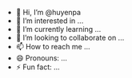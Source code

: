 - 👋 Hi, I’m @huyenpa
- 👀 I’m interested in ...
- 🌱 I’m currently learning ...
- 💞️ I’m looking to collaborate on ...
- 📫 How to reach me ...
- 😄 Pronouns: ...
- ⚡ Fun fact: ...

<!---
huyenpa/huyenpa is a ✨ special ✨ repository because its `README.md` (this file) appears on your GitHub profile.
You can click the Preview link to take a look at your changes.
--->

